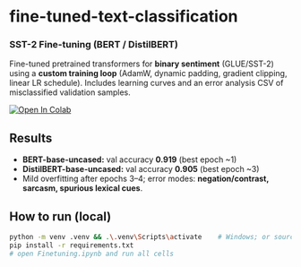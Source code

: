 # fine-tuned-text-classification
### SST-2 Fine-tuning (BERT / DistilBERT)

Fine-tuned pretrained transformers for **binary sentiment** (GLUE/SST-2) using a **custom training loop**
(AdamW, dynamic padding, gradient clipping, linear LR schedule). Includes learning curves and an error
analysis CSV of misclassified validation samples.

[![Open In Colab](https://colab.research.google.com/assets/colab-badge.svg)](
https://colab.research.google.com/github/2thleZ/nlp-hw2-sst2-finetune/blob/main/Finetuning.ipynb)

## Results
- **BERT-base-uncased:** val accuracy **0.919** (best epoch ~1)  
- **DistilBERT-base-uncased:** val accuracy **0.905** (best epoch ~3)  
- Mild overfitting after epochs 3–4; error modes: **negation/contrast, sarcasm, spurious lexical cues**.

## How to run (local)
```bash
python -m venv .venv && .\.venv\Scripts\activate    # Windows; or source .venv/bin/activate on macOS/Linux
pip install -r requirements.txt
# open Finetuning.ipynb and run all cells
